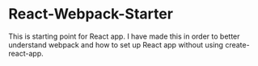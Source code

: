 # React-Webpack-Starter

This is starting point for React app. I have made this in order to better understand webpack and how to set up React app without using create-react-app.
